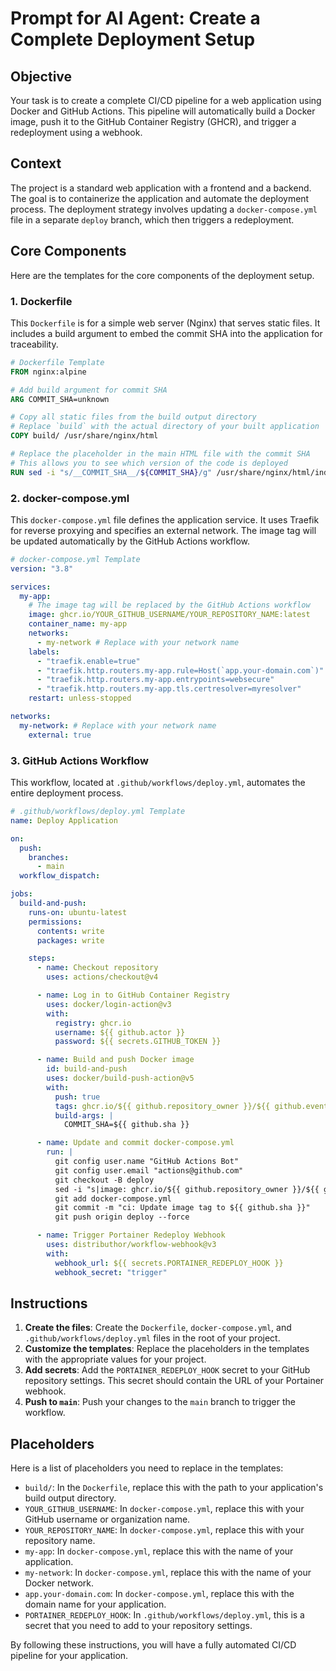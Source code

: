 
# Prompt for AI Agent: Create a Complete Deployment Setup

## Objective

Your task is to create a complete CI/CD pipeline for a web application using Docker and GitHub Actions. This pipeline will automatically build a Docker image, push it to the GitHub Container Registry (GHCR), and trigger a redeployment using a webhook.

## Context

The project is a standard web application with a frontend and a backend. The goal is to containerize the application and automate the deployment process. The deployment strategy involves updating a `docker-compose.yml` file in a separate `deploy` branch, which then triggers a redeployment.

## Core Components

Here are the templates for the core components of the deployment setup.

### 1. Dockerfile

This `Dockerfile` is for a simple web server (Nginx) that serves static files. It includes a build argument to embed the commit SHA into the application for traceability.

```dockerfile
# Dockerfile Template
FROM nginx:alpine

# Add build argument for commit SHA
ARG COMMIT_SHA=unknown

# Copy all static files from the build output directory
# Replace `build` with the actual directory of your built application
COPY build/ /usr/share/nginx/html

# Replace the placeholder in the main HTML file with the commit SHA
# This allows you to see which version of the code is deployed
RUN sed -i "s/__COMMIT_SHA__/${COMMIT_SHA}/g" /usr/share/nginx/html/index.html
```

### 2. docker-compose.yml

This `docker-compose.yml` file defines the application service. It uses Traefik for reverse proxying and specifies an external network. The image tag will be updated automatically by the GitHub Actions workflow.

```yaml
# docker-compose.yml Template
version: "3.8"

services:
  my-app:
    # The image tag will be replaced by the GitHub Actions workflow
    image: ghcr.io/YOUR_GITHUB_USERNAME/YOUR_REPOSITORY_NAME:latest
    container_name: my-app
    networks:
      - my-network # Replace with your network name
    labels:
      - "traefik.enable=true"
      - "traefik.http.routers.my-app.rule=Host(`app.your-domain.com`)" # Replace with your domain
      - "traefik.http.routers.my-app.entrypoints=websecure"
      - "traefik.http.routers.my-app.tls.certresolver=myresolver"
    restart: unless-stopped

networks:
  my-network: # Replace with your network name
    external: true
```

### 3. GitHub Actions Workflow

This workflow, located at `.github/workflows/deploy.yml`, automates the entire deployment process.

```yaml
# .github/workflows/deploy.yml Template
name: Deploy Application

on:
  push:
    branches:
      - main
  workflow_dispatch:

jobs:
  build-and-push:
    runs-on: ubuntu-latest
    permissions:
      contents: write
      packages: write

    steps:
      - name: Checkout repository
        uses: actions/checkout@v4

      - name: Log in to GitHub Container Registry
        uses: docker/login-action@v3
        with:
          registry: ghcr.io
          username: ${{ github.actor }}
          password: ${{ secrets.GITHUB_TOKEN }}

      - name: Build and push Docker image
        id: build-and-push
        uses: docker/build-push-action@v5
        with:
          push: true
          tags: ghcr.io/${{ github.repository_owner }}/${{ github.event.repository.name }}:${{ github.sha }}
          build-args: |
            COMMIT_SHA=${{ github.sha }}

      - name: Update and commit docker-compose.yml
        run: |
          git config user.name "GitHub Actions Bot"
          git config user.email "actions@github.com"
          git checkout -B deploy
          sed -i "s|image: ghcr.io/${{ github.repository_owner }}/${{ github.event.repository.name }}:.*|image: ghcr.io/${{ github.repository_owner }}/${{ github.event.repository.name }}:${{ github.sha }}|g" docker-compose.yml
          git add docker-compose.yml
          git commit -m "ci: Update image tag to ${{ github.sha }}"
          git push origin deploy --force

      - name: Trigger Portainer Redeploy Webhook
        uses: distributhor/workflow-webhook@v3
        with:
          webhook_url: ${{ secrets.PORTAINER_REDEPLOY_HOOK }}
          webhook_secret: "trigger"
```

## Instructions

1.  **Create the files**: Create the `Dockerfile`, `docker-compose.yml`, and `.github/workflows/deploy.yml` files in the root of your project.
2.  **Customize the templates**: Replace the placeholders in the templates with the appropriate values for your project.
3.  **Add secrets**: Add the `PORTAINER_REDEPLOY_HOOK` secret to your GitHub repository settings. This secret should contain the URL of your Portainer webhook.
4.  **Push to `main`**: Push your changes to the `main` branch to trigger the workflow.

## Placeholders

Here is a list of placeholders you need to replace in the templates:

*   `build/`: In the `Dockerfile`, replace this with the path to your application's build output directory.
*   `YOUR_GITHUB_USERNAME`: In `docker-compose.yml`, replace this with your GitHub username or organization name.
*   `YOUR_REPOSITORY_NAME`: In `docker-compose.yml`, replace this with your repository name.
*   `my-app`: In `docker-compose.yml`, replace this with the name of your application.
*   `my-network`: In `docker-compose.yml`, replace this with the name of your Docker network.
*   `app.your-domain.com`: In `docker-compose.yml`, replace this with the domain name for your application.
*   `PORTAINER_REDEPLOY_HOOK`: In `.github/workflows/deploy.yml`, this is a secret that you need to add to your repository settings.

By following these instructions, you will have a fully automated CI/CD pipeline for your application.
